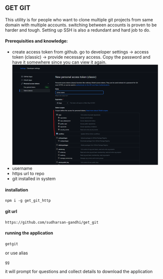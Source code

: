 ## GET GIT

This utility is for people who want to clone multiple git projects from same domain with multiple accounts. switching between accounts is proven to be harder and tough. 
Setting up SSH is also a redundant and hard job to do.

#### Prerequisities and knowledge:

* create access token from github. go to developer settings -> access token (classic) -> provide necessary access. Copy the password and have it somewhere since you can view it again.
![Generate token](https://github.com/sudharsan-gandhi/get_git/blob/main/doc-assets/generate_keys.png)
* username
* https url to repo
* git installed in system


#### installation

```
npm i -g get_git_http
```

#### git url

```
https://github.com/sudharsan-gandhi/get_git
```

#### running the application

```
getgit
```

or use alias

```
gg
```

it will prompt for questions and collect details to download the application
